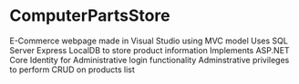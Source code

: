 # ComputerPartsStore
 
E-Commerce webpage made in Visual Studio using MVC model
Uses SQL Server Express LocalDB to store product information
Implements ASP.NET Core Identity for Administrative login functionality
Adminstrative privileges to perform CRUD on products list
